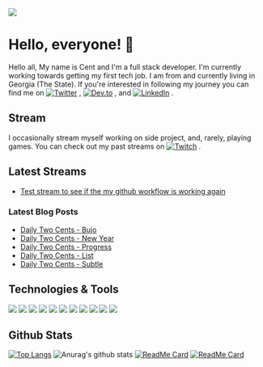 [![](https://i.imgur.com/oNbOYBf.png)](https://centanomics.dev)

# Hello, everyone! 👋

Hello all, My name is Cent and I'm a full stack developer. I'm currently working towards getting my first tech job. I am from and currently living in Georgia (The State). If you're interested in following my journey you can find me on [![Twitter][1.1]][1] , [![Dev.to][2.1]][2] , and [![LinkedIn][3.1]][3] .

## Stream

I occasionally stream myself working on side project, and, rarely, playing games. You can check out my past streams on [![Twitch][4.1]][4] .

## Latest Streams

<!-- TWITCH:START -->
- [Test stream to see if the my github workflow is working again](https://www.twitch.tv/videos/1178111291)
<!-- TWITCH:END -->

### Latest Blog Posts

<!-- BLOG-POST-LIST:START -->
- [Daily Two Cents - Bujo](https://dev.to/centanomics/daily-two-cents-bujo-1jib)
- [Daily Two Cents - New Year](https://dev.to/centanomics/daily-two-cents-new-year-cl8)
- [Daily Two Cents - Progress](https://dev.to/centanomics/daily-two-cents-progress-2389)
- [Daily Two Cents - List](https://dev.to/centanomics/daily-two-cents-list-156j)
- [Daily Two Cents - Subtle](https://dev.to/centanomics/daily-two-cents-subtle-2nhn)
<!-- BLOG-POST-LIST:END -->

## Technologies & Tools

![](https://img.shields.io/badge/OS-MacOs-blue?logo=apple&logoColor=white)
![](https://img.shields.io/badge/Editor-VSCode-blue?logo=visual-studio-code&logoColor=white)
![](https://img.shields.io/badge/Shell-Oh%20My%20Zsh-blue)
![](https://img.shields.io/badge/Code-JavaScript-blue?logo=javascript&logoColor=white)
![](https://img.shields.io/badge/Code-React-blue?logo=react&logoColor=white)
![](https://img.shields.io/badge/Code-Redux-blue?logo=Redux&logoColor=white)
![](https://img.shields.io/badge/Code-NodeJS-blue?logo=node.js&logoColor=white)
![](https://img.shields.io/badge/Tools-PostgreSQL-blue?logo=PostgreSQL&logoColor=white)
![](https://img.shields.io/badge/Tools-MongoDB-blue?logo=mongodb&logoColor=white)
![](https://img.shields.io/badge/Tools-Figma-blue?logo=figma&logoColor=white)
![](https://img.shields.io/badge/Tools-Git-blue?logo=git&logoColor=white)

## Github Stats

[![Top Langs](https://github-readme-stats.vercel.app/api/top-langs/?username=centanomics&layout=compact)](https://github.com/centanomics/centanomics)
![Anurag's github stats](https://github-readme-stats.vercel.app/api?username=centanomics&show_icons=true)
[![ReadMe Card](https://github-readme-stats.vercel.app/api/pin/?username=centanomics&repo=bujo)](https://github.com/centanomics/bujo)
[![ReadMe Card](https://github-readme-stats.vercel.app/api/pin/?username=centanomics&repo=penny)](https://github.com/centanomics/penny)

<!-- links to socials twitter, dev, link, twitch -->

[1]: https://twitter.com/centanomics
[2]: https://dev.to/centanomics
[3]: https://www.linkedin.com/in/shannon-myers-358b5814b
[4]: https://www.twitch.tv/centanomics

<!-- links to social icons twitter, dev, link, twitch -->

[1.1]: https://i.imgur.com/hdSH4yD.png
[2.1]: https://i.imgur.com/Z7PVgoV.png
[3.1]: https://i.imgur.com/BGw5Ra3.png
[4.1]: https://i.imgur.com/tcgjtDD.png

